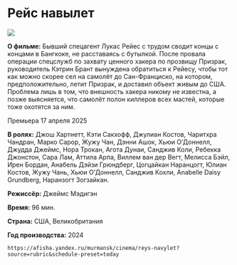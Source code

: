 # Рейс навылет
![](https://media.cinemabox.team/r/movies/12181/poster-reis-navylet.jpg)

**О фильме:** Бывший спецагент Лукас Рейес с трудом сводит концы с концами в Бангкоке, не расставаясь с бутылкой. После провала операции спецслужб по захвату ценного хакера по прозвищу Призрак, руководитель Кэтрин Брант вынуждена обратиться к Рейесу, чтобы тот как можно скорее сел на самолёт до Сан-Франциско, на котором, предположительно, летит Призрак, и доставил объект живым до США. Проблема лишь в том, что внешность хакера никому не известна, а позже выясняется, что самолёт полон киллеров всех мастей, которые тоже охотятся за ним.

Премьера
    17 апреля 2025
    
**В ролях:**
    Джош Хартнетт,
    Кэти Сакхофф,
    Джулиан Костов,
    Чаритхра Чандран,
    Марко Сарор,
    Жужу Чан,
    Дэнни Ашок,
    Хьюи О’Доннелл,
    Джудда Джеймс,
    Нора Трокан,
    Агота Дунаи,
    Санджив Коли,
    Ребекка Джонстон,
    Сара Лам,
    Аттила Арпа,
    Виллем ван дер Вегт,
    Мелисса Бэйл,
    Ирен Бордан,
    Анабель Дэйзи Грюндберг,
    Цогцайкан Наранцогт,
    Юлиан Костов,
    Жужу Чань,
    Хьюи О’Доннелл,
    Санджив Кохли,
    Anabelle Daisy Grundberg,
    Наранзогт Зогзайкан.
    
**Режиссёр:**
    Джеймс Мэдигэн
    
**Время:**
    96 мин.
    
**Страна:**
    США, Великобритания
    
**Год производства:**
    2024

    https://afisha.yandex.ru/murmansk/cinema/reys-navylet?source=rubric&schedule-preset=today

